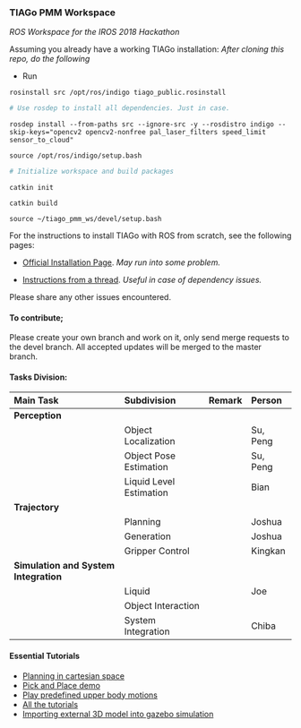 ### TIAGo PMM Workspace
*ROS Workspace for the IROS 2018 Hackathon*

Assuming you already have a working TIAGo installation:
*After cloning this repo, do the following*
* Run

`rosinstall src /opt/ros/indigo tiago_public.rosinstall`

```python
# Use rosdep to install all dependencies. Just in case.
```

`rosdep install --from-paths src --ignore-src -y --rosdistro indigo --skip-keys="opencv2 opencv2-nonfree pal_laser_filters speed_limit sensor_to_cloud"`

`source /opt/ros/indigo/setup.bash`

```python
# Initialize workspace and build packages
```

`catkin init`

`catkin build`

`source ~/tiago_pmm_ws/devel/setup.bash`

For the instructions to install TIAGo with ROS from scratch, see the following pages:
* [Official Installation Page](http://wiki.ros.org/Robots/TIAGo/Tutorials/Installation/TiagoSimulation). *May run into some problem.*

* [Instructions from a thread](https://answers.ros.org/question/283875/dependency-error-while-installing-tiago/). *Useful in case of dependency issues.*

Please share any other issues encountered.

#### To contribute;
Please create your own branch and work on it, only send merge requests to the devel branch. 
All accepted updates will be merged to the master branch.


#### Tasks Division:
|Main Task |Subdivision |Remark |Person |
|:-----|:-----|:-----|:-----|
|**Perception** |	|	|	|
|				|Object Localization	|	|Su, Peng	|
|				|Object Pose Estimation	|	|Su, Peng	|
|				|Liquid Level Estimation	|	|Bian	|
|**Trajectory**|	|	|
|				|Planning	|	|Joshua	|
|				|Generation	|	|Joshua	|
|				|Gripper Control	|	|Kingkan	|
|**Simulation and System Integration** |	|	|
|				|Liquid	|	|Joe	|
|				|Object Interaction	|	|	|
|				|System Integration	|	|Chiba	|


#### Essential Tutorials
* [Planning in cartesian space](http://wiki.ros.org/Robots/TIAGo/Tutorials/MoveIt/Planning_cartesian_space)
* [Pick and Place demo](http://wiki.ros.org/Robots/TIAGo/Tutorials/MoveIt/Pick_place)
* [Play predefined upper body motions](http://wiki.ros.org/Robots/TIAGo/Tutorials/motions/play_motion)
* [All the tutorials](http://wiki.ros.org/Robots/TIAGo/Tutorials)
* [Importing external 3D model into gazebo simulation](https://www.youtube.com/watch?v=aP4sDyrRzpU)